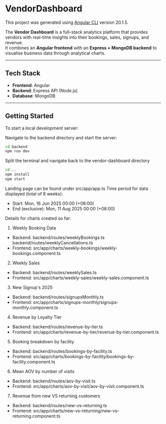 # VendorDashboard

This project was generated using [Angular CLI](https://github.com/angular/angular-cli) version 20.1.5.

The **Vendor Dashboard** is a full-stack analytics platform that provides vendors with real-time insights into their bookings, sales, signups, and revenue.  
It combines an **Angular frontend** with an **Express + MongoDB backend** to visualise business data through analytical charts.

---

## Tech Stack
- **Frontend**: Angular  
- **Backend**: Express API (Node.js)  
- **Database**: MongoDB  

---

## Getting Started

To start a local development server:

Navigate to the backend directory and start the server:
```bash
cd backend 
npm run dev
```

Split the terminal and navigate back to the vendor-dashboard directory
```bash
cd .. 
npm install
npm start
```

Landing page can be found under src/app/app.ts
Time period for data displayed (total of 8 weeks): 
- Start: Mon, 16 Jun 2025 00:00 (+08:00)
- End (exclusive): Mon, 11 Aug 2025 00:00 (+08:00)

Details for charts created so far:
1. Weekly Booking Data
- Backend: backend/routes/weeklyBookings.ts backend/routes/weeklyCancellations.ts
- Frontend: src/app/charts/weekly-bookings/weekly-bookings.component.ts

2. Weekly Sales
- Backend: backend/routes/weeklySales.ts
- Frontend: src/app/charts/weekly-sales/weekly-sales.component.ts

3. New Signup's 2025
- Backend: backend/routes/signupsMonthly.ts
- Frontend: src/app/charts/signups-monthly/signups-monthly.component.ts

4. Revenue by Loyalty Tier
- Backend: backend/routes/revenue-by-tier.ts
- Frontend: src/app/charts/revenue-by-tier/revenue-by-tier.component.ts

5. Booking breakdown by facility
- Backend: backend/routes/bookings-by-facility.ts
- Frontend: src/app/charts/bookings-by-facility/bookings-by-facility.component.ts

6. Mean AOV by number of visits
- Backend: backend/routes/aov-by-visit.ts
- Frontend: src/app/charts/aov-by-visit/aov-by-visit.component.ts

7. Revenue from new VS returning customers
- Backend: backend/routes/new-vs-returning.ts
- Frontend: src/app/charts/new-vs-returning/new-vs-returning.component.ts